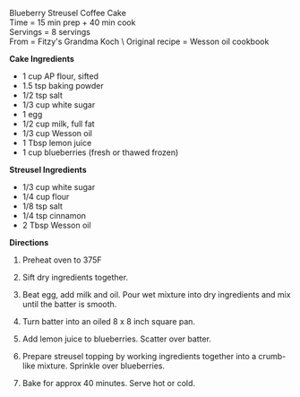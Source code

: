 Blueberry Streusel Coffee Cake \
Time = 15 min prep + 40 min cook \
Servings = 8 servings \
From = Fitzy's Grandma Koch \ 
Original recipe = Wesson oil cookbook


**Cake Ingredients**

-  1 cup AP flour, sifted
-  1.5 tsp baking powder
-  1/2 tsp salt
-  1/3 cup white sugar
-  1 egg
-  1/2 cup milk, full fat
-  1/3 cup Wesson oil
-  1 Tbsp lemon juice
-  1 cup blueberries (fresh or thawed frozen)

**Streusel Ingredients**

-  1/3 cup white sugar
-  1/4 cup flour
-  1/8 tsp salt
-  1/4 tsp cinnamon
-  2 Tbsp Wesson oil

**Directions**

1.  Preheat oven to 375F

2.  Sift dry ingredients together. 

3.  Beat egg, add milk and oil. Pour wet mixture into dry ingredients and mix until the batter is smooth. 

4.  Turn batter into an oiled 8 x 8 inch square pan. 

5.  Add lemon juice to blueberries. Scatter over batter. 

6.  Prepare streusel topping by working ingredients together into a crumb-like mixture. Sprinkle over blueberries. 

7. Bake for approx 40 minutes. Serve hot or cold. 